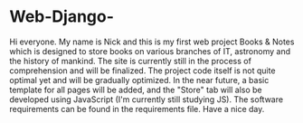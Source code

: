 # Web-Django-

Hi everyone. 
My name is Nick and this is my first web project Books & Notes which is designed to store books on various branches of IT, astronomy and the history of mankind.
The site is currently still in the process of comprehension and will be finalized.
The project code itself is not quite optimal yet and will be gradually optimized.
In the near future, a basic template for all pages will be added, and the "Store" tab will also be developed using JavaScript (I'm currently still studying JS).
The software requirements can be found in the requirements file.
Have a nice day. 
